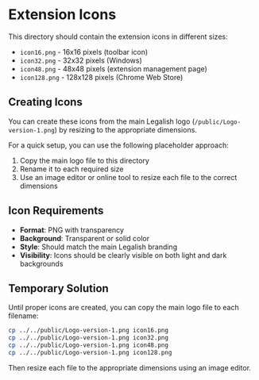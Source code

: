 # Extension Icons

This directory should contain the extension icons in different sizes:

- `icon16.png` - 16x16 pixels (toolbar icon)
- `icon32.png` - 32x32 pixels (Windows)
- `icon48.png` - 48x48 pixels (extension management page)
- `icon128.png` - 128x128 pixels (Chrome Web Store)

## Creating Icons

You can create these icons from the main Legalish logo (`/public/Logo-version-1.png`) by resizing to the appropriate dimensions.

For a quick setup, you can use the following placeholder approach:

1. Copy the main logo file to this directory
2. Rename it to each required size
3. Use an image editor or online tool to resize each file to the correct dimensions

## Icon Requirements

- **Format**: PNG with transparency
- **Background**: Transparent or solid color
- **Style**: Should match the main Legalish branding
- **Visibility**: Icons should be clearly visible on both light and dark backgrounds

## Temporary Solution

Until proper icons are created, you can copy the main logo file to each filename:

```bash
cp ../../public/Logo-version-1.png icon16.png
cp ../../public/Logo-version-1.png icon32.png
cp ../../public/Logo-version-1.png icon48.png
cp ../../public/Logo-version-1.png icon128.png
```

Then resize each file to the appropriate dimensions using an image editor.